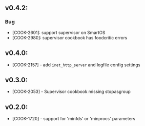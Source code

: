## v0.4.2:

### Bug

- [COOK-2601]: support supervisor on SmartOS
- [COOK-2980]: supervisor cookbook has foodcritic errors

## v0.4.0:

* [COOK-2157] - add `inet_http_server` and logfile config settings

## v0.3.0:

* [COOK-2053] - Supervisor cookbook missing stopasgroup

## v0.2.0:

* [COOK-1720] - support for 'minfds' or 'minprocs' parameters
